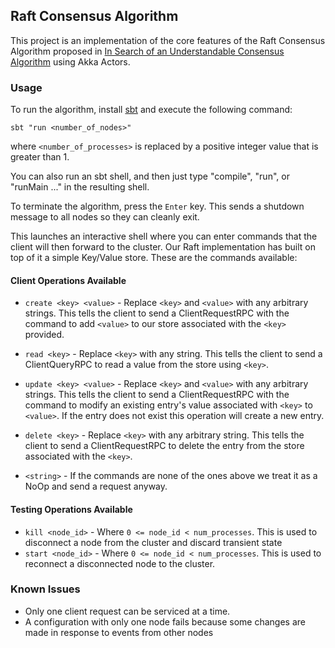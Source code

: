 ## Raft Consensus Algorithm

This project is an implementation of the core features of the Raft Consensus Algorithm proposed in
[In Search of an Understandable Consensus Algorithm](https://raft.github.io/raft.pdf) using Akka Actors.

### Usage

To run the algorithm, install [sbt](https://www.scala-sbt.org/) and execute the following command:

```
sbt "run <number_of_nodes>"
```

where `<number_of_processes>` is replaced by a positive integer value that is greater than 1.

You can also run an sbt shell, and then just type "compile", "run", or "runMain ..." in the resulting shell.

To terminate the algorithm, press the `Enter` key. This sends a shutdown message to all nodes so they can cleanly exit.

This launches an interactive shell where you can enter commands that the client will then forward to the cluster.
Our Raft implementation has built on top of it a simple Key/Value store. These are the commands available:

#### Client Operations Available

- `create <key> <value>` - Replace `<key>` and `<value>` with any arbitrary strings. This tells the client to
  send a ClientRequestRPC with the command to add `<value>` to our store associated with the `<key>` provided.

- `read <key>` - Replace `<key>` with any string. This tells the client to send a ClientQueryRPC to read a value from
  the store using `<key>`.

- `update <key> <value>` - Replace `<key>` and `<value>` with any arbitrary strings. This tells the client to
  send a ClientRequestRPC with the command to modify an existing entry's value associated with `<key>` to `<value>`. If
  the entry does not exist this operation will create a new entry.

- `delete <key>` - Replace `<key>` with any arbitrary string. This tells the client to send a ClientRequestRPC to delete
  the entry from the store associated with the `<key>`.

- `<string>` - If the commands are none of the ones above we treat it as a NoOp and send a request anyway.

#### Testing Operations Available

- `kill <node_id>` - Where `0 <= node_id < num_processes`. This is used to disconnect a node from the cluster and discard transient state
- `start <node_id>` - Where `0 <= node_id < num_processes`. This is used to reconnect a disconnected node to the cluster.

### Known Issues

- Only one client request can be serviced at a time.
- A configuration with only one node fails because some changes are made in response to events from other nodes